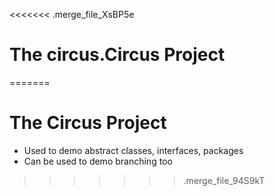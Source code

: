 <<<<<<< .merge_file_XsBP5e
# The circus.Circus Project
=======
# The Circus Project

* Used to demo abstract classes, interfaces, packages
* Can be used to demo branching too
>>>>>>> .merge_file_94S9kT
